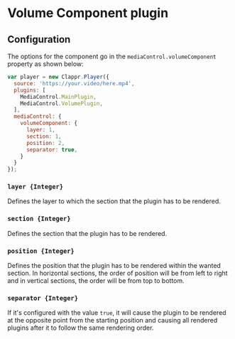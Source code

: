 # Volume Component plugin

## Configuration
The options for the component go in the `mediaControl.volumeComponent` property as shown below:
```javascript
var player = new Clappr.Player({
  source: 'https://your.video/here.mp4',
  plugins: [
    MediaControl.MainPlugin,
    MediaControl.VolumePlugin,
  ],
  mediaControl: {
    volumeComponent: { 
      layer: 1, 
      section: 1, 
      position: 2, 
      separator: true,
    }
  }
});
```

### `layer {Integer}`
Defines the layer to which the section that the plugin has to be rendered.

### `section {Integer}`
Defines the section that the plugin has to be rendered.

### `position {Integer}`
Defines the position that the plugin has to be rendered within the wanted section. In horizontal sections, the order of position will be from left to right and in vertical sections, the order will be from top to bottom.

### `separator {Integer}`
If it's configured with the value `true`, it will cause the plugin to be rendered at the opposite point from the starting position and causing all rendered plugins after it to follow the same rendering order.